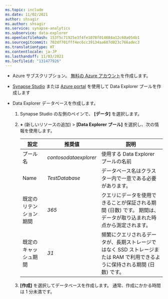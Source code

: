 ```yaml
---
ms.topic: include
ms.date: 11/02/2021
author: shsagir
ms.author: shsagir
ms.service: synapse-analytics
ms.subservice: data-explorer
ms.openlocfilehash: 153f5c71925e3f4fe1078f014684a12c60a054b1
ms.sourcegitcommit: 702df701fff4ec6cc39134aa607d023c766adec3
ms.translationtype: HT
ms.contentlocale: ja-JP
ms.lasthandoff: 11/03/2021
ms.locfileid: "131477926"
---
```

- Azure サブスクリプション。 [無料の Azure アカウント](https://azure.microsoft.com/free/)を作成します。

- [Synapse Studio](../data-explorer-create-pool-studio.md) または [Azure portal](../data-explorer-create-pool-portal.md) を使用して Data Explorer プールを作成します
- Data Explorer データベースを作成します。
    1. Synapse Studio の左側のペインで、 **[データ]** を選択します。
    1. **&plus;** (新しいリソースの追加) > **[Data Explorer プール]** を選択し、次の情報を使用します。

        | 設定 | 推奨値 | 説明 |
        |--|--|--|
        | プール名 | *contosodataexplorer* | 使用する Data Explorer プールの名前 |
        | Name | *TestDatabase* | データベース名はクラスター内で一意である必要があります。 |
        | 既定のリテンション期間 | *365* | クエリにデータを使用できることが保証される期間 (日数) です。 期間は、データが取り込まれた時点から測定されます。 |
        | 既定のキャッシュ期間 | *31* | 頻繁にクエリされるデータが、長期ストレージではなく SSD ストレージまたは RAM で利用できるように保持される期間 (日数) です。 |

    1. **[作成]** を選択してデータベースを作成します。 通常、作成にかかる時間は 1 分未満です。
